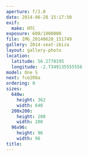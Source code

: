 ```yaml
---
aperture: f/2.0
date: 2014-06-28 15:17:50
exif:
  make: HTC
exposure: 608/1000000
file: IMG_20140628_151749
gallery: 2014-seat-ibiza
layout: gallery-photo
location:
  latitude: 56.2770195
  longitude: -2.7349135555556
model: One S
next: fce208a
ordering: 0
sizes:
  640w:
    height: 362
    width: 640
  200x200:
    height: 200
    width: 200
  96x96:
    height: 96
    width: 96
title: 
---
```

